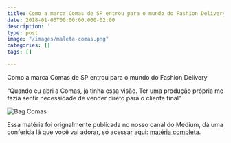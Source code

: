 ```yaml
---
title: Como a marca Comas de SP entrou para o mundo do Fashion Delivery
date: 2018-01-03T00:00:00.000-02:00
description: ''
type: post
image: "/images/maleta-comas.png"
categories: []
tags: []

---
```

Como a marca Comas de SP entrou para o mundo do Fashion Delivery

“Quando eu abri a Comas, já tinha essa visão. Ter uma produção própria me fazia sentir necessidade de vender direto para o cliente final”

![Bag Comas](https://www.portalfashiondelivery.com.br/img/conteudo/comas2.jpeg)

Essa matéria foi orignalmente publicada no nosso canal do Medium, dá uma conferida lá que você vai adorar, só acessar aqui: [matéria completa](https://medium.com/simbio/fashion-delivery-voc%C3%AA-conhece-5d954ad7ac55).